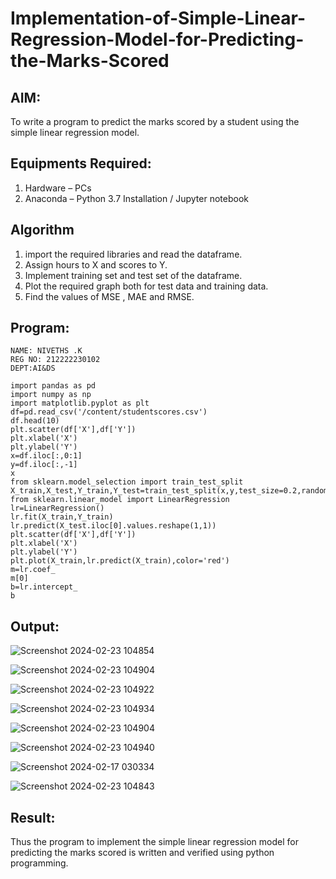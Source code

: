 # Implementation-of-Simple-Linear-Regression-Model-for-Predicting-the-Marks-Scored


## AIM:
To write a program to predict the marks scored by a student using the simple linear regression model.

## Equipments Required:
1. Hardware – PCs
2. Anaconda – Python 3.7 Installation / Jupyter notebook

## Algorithm
1. import the required libraries and read the dataframe.
2. Assign hours to X and scores to Y.
3. Implement training set and test set of the dataframe.
4. Plot the required graph both for test data and training data.
5. Find the values of MSE , MAE and RMSE.

## Program:
```
NAME: NIVETHS .K
REG NO: 212222230102
DEPT:AI&DS
```
```
import pandas as pd
import numpy as np
import matplotlib.pyplot as plt
df=pd.read_csv('/content/studentscores.csv')
df.head(10)
plt.scatter(df['X'],df['Y'])
plt.xlabel('X')
plt.ylabel('Y')
x=df.iloc[:,0:1]
y=df.iloc[:,-1]
x
from sklearn.model_selection import train_test_split
X_train,X_test,Y_train,Y_test=train_test_split(x,y,test_size=0.2,random_state=0)
from sklearn.linear_model import LinearRegression
lr=LinearRegression()
lr.fit(X_train,Y_train)
lr.predict(X_test.iloc[0].values.reshape(1,1))
plt.scatter(df['X'],df['Y'])
plt.xlabel('X')
plt.ylabel('Y')
plt.plot(X_train,lr.predict(X_train),color='red')
m=lr.coef_
m[0]
b=lr.intercept_
b
```

## Output:

![Screenshot 2024-02-23 104854](https://github.com/NivethaKumar30/Implementation-of-Simple-Linear-Regression-Model-for-Predicting-the-Marks-Scored/assets/119559844/a924f842-8960-4a30-80c3-5d6ade7708c7)

![Screenshot 2024-02-23 104904](https://github.com/NivethaKumar30/Implementation-of-Simple-Linear-Regression-Model-for-Predicting-the-Marks-Scored/assets/119559844/6be722f8-490d-4bb0-9887-f09dc5031f6f)

![Screenshot 2024-02-23 104922](https://github.com/NivethaKumar30/Implementation-of-Simple-Linear-Regression-Model-for-Predicting-the-Marks-Scored/assets/119559844/b7981ed0-6e22-4d00-82d1-f0ecdeda93cf)

![Screenshot 2024-02-23 104934](https://github.com/NivethaKumar30/Implementation-of-Simple-Linear-Regression-Model-for-Predicting-the-Marks-Scored/assets/119559844/2f28de89-d730-4b7a-9770-98da4e0b7c43)

![Screenshot 2024-02-23 104904](https://github.com/NivethaKumar30/Implementation-of-Simple-Linear-Regression-Model-for-Predicting-the-Marks-Scored/assets/119559844/973e6545-ded1-4730-bca4-2d8be8f305bc)

![Screenshot 2024-02-23 104940](https://github.com/NivethaKumar30/Implementation-of-Simple-Linear-Regression-Model-for-Predicting-the-Marks-Scored/assets/119559844/d7fa1ced-6971-47ce-b011-a573ca15d490)

![Screenshot 2024-02-17 030334](https://github.com/NivethaKumar30/Implementation-of-Simple-Linear-Regression-Model-for-Predicting-the-Marks-Scored/assets/119559844/a08496b8-bc54-4336-a409-3c53adae857d)

![Screenshot 2024-02-23 104843](https://github.com/NivethaKumar30/Implementation-of-Simple-Linear-Regression-Model-for-Predicting-the-Marks-Scored/assets/119559844/80b20c2b-4a8e-423e-8a98-5f62f360ffb6)

## Result:
Thus the program to implement the simple linear regression model for predicting the marks scored is written and verified using python programming.
